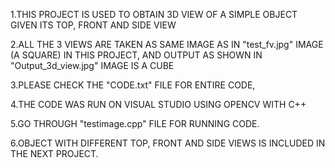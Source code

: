 1.THIS PROJECT IS USED TO OBTAIN 3D VIEW OF A SIMPLE OBJECT GIVEN ITS TOP, FRONT AND SIDE VIEW

2.ALL THE 3 VIEWS ARE TAKEN AS SAME IMAGE AS IN "test_fv.jpg" IMAGE (A SQUARE) IN THIS PROJECT, AND OUTPUT AS SHOWN IN "Output_3d_view.jpg" IMAGE IS A CUBE

3.PLEASE CHECK THE "CODE.txt" FILE FOR ENTIRE CODE,

4.THE CODE WAS RUN ON VISUAL STUDIO USING OPENCV WITH C++

5.GO THROUGH "testimage.cpp" FILE  FOR RUNNING CODE.

6.OBJECT WITH DIFFERENT TOP, FRONT AND SIDE VIEWS IS INCLUDED IN THE NEXT PROJECT.
